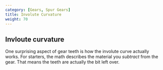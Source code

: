 ```yaml
---
category: [Gears, Spur Gears]
title: Involute Curvature
weight: 70
---
```


## Invloute curvature

One surprising aspect of gear teeth is how the involute curve actually works. For starters, the math describes the material you _subtract_ from the gear. That means the teeth are actually the bit left over.
